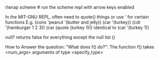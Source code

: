 rlwrap scheme     # run the scheme repl with arrow keys enabled


In the MIT-GNU REPL, often need to quote() things or use ' for certain functions
E.g.
(cons 'peanut '(butter and jelly))
(car '(turkey))
(cdr '(hamburger 1 2 3))
(car (quote (turkey 1))) identical to (car '(turkey 1))

null? returns false for everything except the null list ()




How to Answer the question: "What does f() do?":
The function f() takes <num_args> arguments of type <specify_type>
